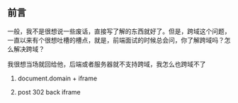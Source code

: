 

## 前言

一般，我不是很想说一些废话，直接写了解的东西就好了。但是，跨域这个问题，一直以来有个很想吐槽的槽点，就是，前端面试的时候总会问，你了解跨域吗？怎么解决跨域？

我很想当场就回给他，后端或者服务器就不支持跨域，我怎么也跨域不了



1. document.domain + iframe


2. post 302 back iframe




>

  [1]: http://www.ruanyifeng.com/blog/2016/04/same-origin-policy.html
  [2]: http://www.ruanyifeng.com/blog/2016/04/cors.html
  [3]: https://github.com/Nealyang/YOU-SHOULD-KNOW-JS/blob/master/doc/basic_js/JavaScript中的跨域总结.md
  [4]: https://segmentfault.com/a/1190000012469713
  [5]: https://zhidao.baidu.com/question/436475049126774884.html